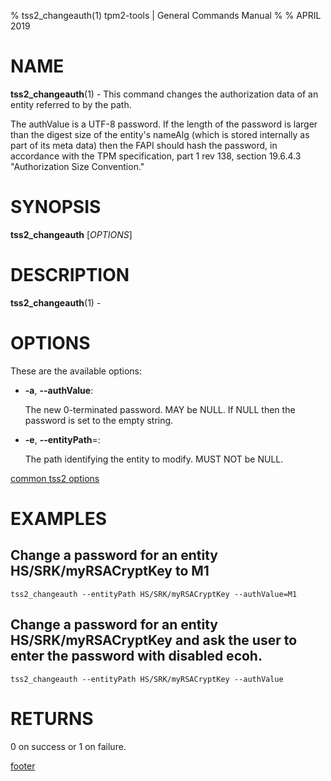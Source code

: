 % tss2_changeauth(1) tpm2-tools | General Commands Manual
%
% APRIL 2019

# NAME

**tss2_changeauth**(1) - This command changes the authorization data of an entity referred to by the path.

The authValue is a UTF-8 password. If the length of the password is larger than the digest size of the entity's nameAlg (which is stored internally as part of its meta data) then the FAPI should hash the password, in accordance with the TPM specification, part 1 rev 138, section 19.6.4.3 "Authorization Size Convention."

# SYNOPSIS

**tss2_changeauth** [*OPTIONS*]

# DESCRIPTION

**tss2_changeauth**(1) -

# OPTIONS

These are the available options:

  * **-a**, **\--authValue**:

    The new 0-terminated password. MAY be NULL. If NULL then the password is set to the empty string.

  * **-e**, **\--entityPath**=:

    The path identifying the entity to modify. MUST NOT be NULL.

[common tss2 options](common/tss2-options.md)

# EXAMPLES

## Change a password for an entity HS/SRK/myRSACryptKey to M1
```
tss2_changeauth --entityPath HS/SRK/myRSACryptKey --authValue=M1
```

## Change a password for an entity HS/SRK/myRSACryptKey and ask the user to enter the password with disabled ecoh.
```
tss2_changeauth --entityPath HS/SRK/myRSACryptKey --authValue
```

# RETURNS

0 on success or 1 on failure.

[footer](common/footer.md)
